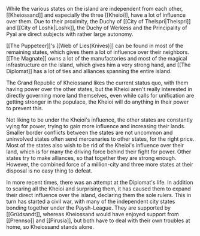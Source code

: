 While the various states on the island are independent from each other, [[Kheiossand]] and especially the three [[Kheioi]], have a lot of influence over them. Due to their proximity, the Duchy of [[City of Thelspri|Thelspri]] and [[City of Loshk|Loshk]], the Duchy of Werkess and the Principality of Pyal are direct subjects with rather large autonomy.

[[The Puppeteer]]'s [[Web of Lies(Knives)]] can be found in most of the remaining states, which gives them a lot of influence over their neighbors. [[The Magnate]] owns a lot of the manufactories and most of the magical infrastructure on the island, which gives him a very strong hand, and [[The Diplomat]] has a lot of ties and alliances spanning the entire island.

The Grand Republic of Kheiossand likes the current status quo, with them having power over the other states, but the Kheioi aren't really interested in directly governing more land themselves, even while calls for unification are getting stronger in the populace, the Kheioi will do anything in their power to prevent this.

Not liking to be under the Kheioi's influence, the other states are constantly vying for power, trying to gain more influence and increasing their lands. Smaller border conflicts between the states are not uncommon and uninvolved states often send mercenaries to other states, for the right price.
Most of the states also wish to be rid of the Kheioi's influence over their land, which is for many the driving force behind their fight for power. Other states try to make alliances, so that together they are strong enough. However, the combined force of a million-city and three more states at their disposal is no easy thing to defeat.

In more recent times, there was an attempt at the Diplomat's life. In addition to scaring all the Kheioi and surprising them, it has caused them to expand their direct influence over the island, declaring them the sole rulers. 
This in turn has started a civil war, with many of the independent city states bonding together under the Paysh-League. They are supported by [[Grüdsandt]], whereas Kheiossand would have enjoyed support from [[Prennso]] and [[Pirusia]], but both have to deal with their own troubles at home, so Kheiossand stands alone.